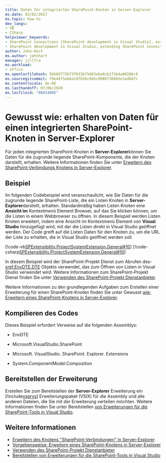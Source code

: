 ```yaml
---
title: Daten für integrierten SharePoint-Knoten in Server-Explorer
ms.date: 02/02/2017
ms.topic: how-to
dev_langs:
- VB
- CSharp
helpviewer_keywords:
- SharePoint Connections [SharePoint development in Visual Studio], extending a node
- SharePoint development in Visual Studio, extending SharePoint Connections node in Server Explorer
author: John-Hart
ms.author: johnhart
manager: jillfra
ms.workload:
- office
ms.openlocfilehash: 5bb69773bf3f031b75d63ebe8cb1f1b4a00286c9
ms.sourcegitcommit: f9e44f5ab6a1dfb56c945c9986730465e1adb6fc
ms.contentlocale: de-DE
ms.lasthandoff: 07/06/2020
ms.locfileid: "86014895"
---
```

# <a name="how-to-get-data-for-a-built-in-sharepoint-node-in-server-explorer"></a>Gewusst wie: erhalten von Daten für einen integrierten SharePoint-Knoten in Server-Explorer
  Für jeden integrierten SharePoint-Knoten in **Server-Explorer**können Sie Daten für die zugrunde liegende SharePoint-Komponente, die der Knoten darstellt, erhalten. Weitere Informationen finden Sie unter [Erweitern des SharePoint-Verbindungs Knotens in Server-Explorer](../sharepoint/extending-the-sharepoint-connections-node-in-server-explorer.md).

## <a name="example"></a>Beispiel
 Im folgenden Codebeispiel wird veranschaulicht, wie Sie Daten für die zugrunde liegende SharePoint-Liste, die ein Listen Knoten in **Server-Explorer**darstellt, erhalten. Standardmäßig haben Listen Knoten eine **Ansicht im** Kontextmenü Element Browser, auf das Sie klicken können, um die Listen in einem Webbrowser zu öffnen. In diesem Beispiel werden Listen Knoten erweitert, indem eine Ansicht im Kontextmenü Element von **Visual Studio** hinzugefügt wird, mit der die Listen direkt in Visual Studio geöffnet werden. Der Code greift auf die Listen Daten für den Knoten zu, um die URL der Liste zu erhalten, die in Visual Studio geöffnet werden soll.

 [!code-vb[SPExtensibility.ProjectSystemExtension.General#10](../sharepoint/codesnippet/VisualBasic/projectsystemexamples/extension/serverexplorerextensionnodeinfo.vb#10)]
 [!code-csharp[SPExtensibility.ProjectSystemExtension.General#10](../sharepoint/codesnippet/CSharp/projectsystemexamples/extension/serverexplorerextensionnodeinfo.cs#10)]

 In diesem Beispiel wird der SharePoint-Projekt Dienst zum Abrufen des- <xref:EnvDTE.DTE> Objekts verwendet, das zum Öffnen von Listen in Visual Studio verwendet wird. Weitere Informationen zum SharePoint-Projekt Dienst finden Sie unter [Verwenden des SharePoint-Projekt Dienstanbieter](../sharepoint/using-the-sharepoint-project-service.md).

 Weitere Informationen zu den grundlegenden Aufgaben zum Erstellen einer Erweiterung für einen SharePoint-Knoten finden Sie unter Gewusst [wie: Erweitern eines SharePoint-Knotens in Server-Explorer](../sharepoint/how-to-extend-a-sharepoint-node-in-server-explorer.md).

## <a name="compile-the-code"></a>Kompilieren des Codes
 Dieses Beispiel erfordert Verweise auf die folgenden Assemblys:

- EnvDTE

- Microsoft.VisualStudio.SharePoint

- Microsoft. VisualStudio. SharePoint. Explorer. Extensions

- System.ComponentModel.Composition

## <a name="deploy-the-extension"></a>Bereitstellen der Erweiterung
 Erstellen Sie zum Bereitstellen der **Server-Explorer** Erweiterung ein [!include[vsprvs](../sharepoint/includes/vsprvs-md.md)] Erweiterungspaket (VSIX) für die Assembly und alle anderen Dateien, die Sie mit der Erweiterung verteilen möchten. Weitere Informationen finden Sie unter Bereitstellen [von Erweiterungen für die SharePoint-Tools in Visual Studio](../sharepoint/deploying-extensions-for-the-sharepoint-tools-in-visual-studio.md).

## <a name="see-also"></a>Weitere Informationen
- [Erweitern des Knotens "SharePoint-Verbindungen" in Server-Explorer](../sharepoint/extending-the-sharepoint-connections-node-in-server-explorer.md)
- [Vorgehensweise: Erweitern eines SharePoint-Knotens in Server-Explorer](../sharepoint/how-to-extend-a-sharepoint-node-in-server-explorer.md)
- [Verwenden des SharePoint-Projekt Dienstanbieter](../sharepoint/using-the-sharepoint-project-service.md)
- [Bereitstellen von Erweiterungen für die SharePoint-Tools in Visual Studio](../sharepoint/deploying-extensions-for-the-sharepoint-tools-in-visual-studio.md)
